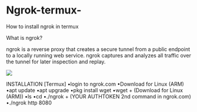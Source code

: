 # Ngrok-termux-
How to install ngrok in termux 

What is ngrok?

ngrok is a reverse proxy that creates a secure tunnel from a public endpoint to a locally running web service. ngrok captures and analyzes all traffic over the tunnel for later inspection and replay.


<img src="https://camo.githubusercontent.com/c38e5f8cf24e62a3a2482897d4653b70e7d42649549b48cea4d90e873c5480c3/68747470733a2f2f6e67726f6b2e636f6d2f7374617469632f696d672f6f766572766965772e706e67">



INSTALLATION [Termux]
 •login to ngrok.com
 •Download for Linux (ARM)
 •apt update
 •apt upgrade 
 •pkg install wget 
 •wget + (Download for Linux (ARM))
 •ls
 •cd 
 •./ngrok + (YOUR AUTHTOKEN 2nd command in ngrok.com) 
 •./ngrok http 8080



